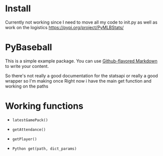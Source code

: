 # Install
Currently not working since I need to move all my code to init.py as well as work on the logistics
https://pypi.org/project/PyMLBStats/

# PyBaseball

This is a simple example package. You can use
[Github-flavored Markdown](https://guides.github.com/features/mastering-markdown/)
to write your content.

So there's not really a good documentation for the statsapi or really a good wrapper so I'm making once
Right now i have the main get function and working on the paths

# Working functions

* `latestGamePack()`

* `getAttendance()`

* `getPlayer()`

* `Python get(path, dict_params)`
 
